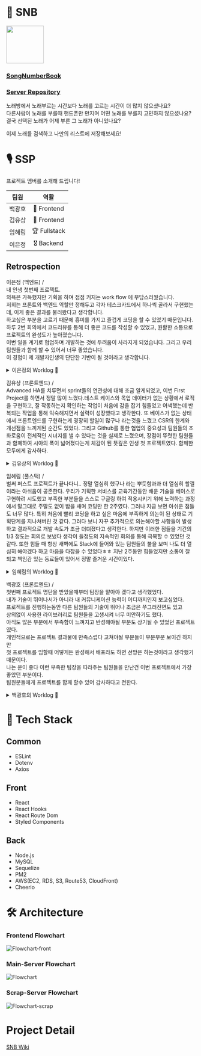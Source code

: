 # 🎤 SNB

<img src="https://songnumberbook.ga/static/media/snb_logo.3845d09d.png" height="100px" />

### [SongNumberBook](https://songnumberbook.shop)

### [Server Repository](https://github.com/Pangho297/SNB-server)

노래방에서 노래부르는 시간보다 노래를 고르는 시간이 더 많지 않으셨나요?   
다른사람이 노래를 부를때 핸드폰만 만지며 어떤 노래를 부를지 고민하지 않으셨나요?   
결국 선택된 노래가 어제 부른 그 노래가 아니었나요?   

이제 노래를 검색하고 나만의 리스트에 저장해보세요!

# 🎙 SSP

프로젝트 멤버를 소개해 드립니다!

|팀원|역활|
|:------:|:---:|
|백광호|🏅 Frontend|
|김유상|🏅 Frontend|
|임혜림|🏆 Fullstack|
|이은정|🎖 Backend|

## Retrospection

이은정 (백엔드) /  
내 인생 첫번째 프로젝트.  
의욕은 가득했지만 기획을 하며 점점 커지는 work flow 에 부담스러웠습니다.  
저희는 프론트와 백엔드 역할만 정해두고 각자 테스크카드에서 하나씩 골라서 구현했는데, 이게 좋은 결과를 불러왔다고 생각합니다.  
하고싶은 부분을 고르기 때문에 흥미를 가지고 즐겁게 코딩을 할 수 있었기 때문입니다.  
하루 2번 회의에서 코드리뷰를 통해 더 좋은 코드를 작성할 수 있었고, 원활한 소통으로 프로젝트의 완성도가 높아졌습니다.  
이번 일을 계기로 협업하며 개발하는 것에 두려움이 사라지게 되었습니다. 그리고 우리 팀원들과 함께 할 수 있어서 너무 좋았습니다.  
이 경험이 제 개발자인생의 단단한 기반이 될 것이라고 생각합니다.

<details>
<summary>이은정의 Worklog 📘</summary>
<div markdown="1">    
  
  <div>[백엔드]</div>
  
- 메인서버 구축
  - 세션설정
  - express를 통해 HTTPS 구축
- 회원가입, 로그인, 로그아웃 (세션 기반 인증)
  - 라우팅 및 로직 구현
  - 회원정보와 데이터베이스와 비교 후 추가
- Oauth 2.0 Github 로그인
  - 라우팅 및 로직 구현 
  - 깃허브에서 토큰교환 후 유저정도 클라이언트로 전송
  - 강제 회원가입 구현
- 유저 정보
  - 라우팅 및 로직 구현 
  - 세션확인 후 요청받은 정보 클라이언트에 전송
- 메인서버 최종 점검
  - API 문서와 비교
  - 효율적인 로직으로 리팩토링
  
<div>[프론트엔드]</div>

- Songs
  - 노래목록 UI 구현 및 css
- Search
  - UI 수정 (비율 조정)
- 게스트 로그인 구현
  - UI 및 서버에 요청
- Songlist
  - 노래목록 css 적용
- 로그인, 회원가입
  - 로고 및 css
- Home
  - 로딩화면 구현 
  - 개발자 정보 추가
- Header
  - UI 수정 (비율)

</div>
</details>

김유상 (프론트엔드) /  
Advanced HA를 치루면서 sprint들의 연관성에 대해 조금 알게되었고, 이번 First Project를 하면서 정말 많이 느꼈다.테스트 케이스와 목업 데이터가 없는 상황에서 로직을 구현하고, 잘 작동하는지 확인하는 작업이 처음에 감을 잡기 힘들었고 어색했는데 반복되는 작업을 통해 익숙해지면서 실력이 성장했다고 생각한다. 또 베이스가 없는 상태에서 프론트엔드를 구현하는게 굉장히 할일이 많구나 라는것을 느꼈고 CSR의 한계와 개선점을 느끼게된 순간도 있었다. 그리고 Github를 통한 협업의 중요성과 팀원들의 조화로움이 전체적인 시너지를 낼 수 있다는 것을 실제로 느꼈으며, 장점이 뚜렷한 팀원들과 함께하여 시야의 폭이 넓어졌다는게 체감이 된 뜻깊은 인생 첫 프로젝트였다. 함께한 모두에게 감사하다.

<details>
<summary>김유상의 Worklog 📘</summary>
<div markdown="1">   
  
- Signup Page
  - axios 사용하여 서버에 input value에 따른 회원가입 요청
  - 회원가입 요청후 서버 응답에 따라 Login상태 변경
  - history API 이용하여 routing
  - css: 기본 UI구현
- Header Component
  - input값을 입력받아 해당하는 라우트로 scrap서버에 get 검색 요청
  - 로그아웃 버튼 클릭시 서버에 POST요청 및 state 변경
  - 마이페이지, 로그아웃 버튼에 따른 routing
- Search Page
  - 유저가 헤더에서의 입력한 input value를 받아와 react-hooks를 통해 state관리
  - 이전/다음 버튼 클릭시 axios이용하여 scrap서버에 get요청 및 응답 결과 Song 컴포넌트에 전달
  - 이전/다음 버튼 클릭시 유효성 검사
  - css: flex사용하여 레이아웃 배치
- Addsong Component
  - 선택된 노래를 react-hooks를 이용해 state로 관리
  - 리스트를 입력받아 노래와 함께 axios를 이용해 서버에 POST요청
  - 노래 추가시 유효성 검사
  - css: Addsong 컴포넌트 UI구현
- Song Component
  - Header와 Addsong 컴포넌트에서 전달받은 값을 react-hooks를 이용해 state로 관리
  - 체크박스에 체크된 value를 구분하여 Search페이지에 전달
  - css: Song 컴포넌트 UI구현
- Mypage
  - css: flex사용하여 페이지 레이아웃 배치
  - css: flex사용하여 userInfo 레이아웃 배치
  
</div>
</details>

임혜림 (풀스택) /  
벌써 퍼스트 프로젝트가 끝나다니.. 정말 열심히 했구나 라는 뿌듯함과과 더 열심히 할껄이라는 아쉬움이 공존한다. 우리가 기획한 서비스를 교육기간동안 배운 기술을 베이스로 구현하려 시도했고 부족한 부분들을 스스로 구글링 하여 적용시키기 위해 노력하는 과정에서 말그대로 주말도 없이 밤을 새며 코딩만 한 2주였다. 그러나 지금 보면 아쉬운 점들도 너무 많다. 특히 처음에 빨리 코딩을 하고 싶은 마음에 부족하게 의논이 된 상태로 기획단계를 지나쳐버린 것 같다. 그러다 보니 자꾸 추가적으로 의논해야할 사항들이 발생하고 결과적으로 개발 속도가 조금 더뎌졌다고 생각한다. 하지만 이러한 점들을 기간의 1/3 정도는 회의로 보냈다 생각이 들정도의 지속적인 회의를 통해 극복할 수 있었던 것 같다. 또한 힘들 때 항상 새벽에도 Slack에 들어와 있는 팀원들의 불을 보며 나도 더 열심히 해야겠다 하고 마음을 다잡을 수 있었다ㅎㅎ 지난 2주동안 힘들었지만 소통이 잘 되고 책임감 있는 동료들이 있어서 정말 즐거운 시간이었다.

<details>
<summary>임혜림의 Worklog 📘</summary>
<div markdown="1">   
  
<div>[기획]</div>
  
- 서비스 기획
- UI/UX 디자인

<div>[백엔드]</div>
  
- 크롤링 서버
  - TJ 미디어 검색 결과 크롤링 모듈 구현(axios, cheerio)
  - 크롤링 서버 라우팅 및 구축
  - 오류 발생 시 로그 기록 생성(windston)
  - Let's Encrypt를 이용한 https 인증 구현
- 메인서버
  - 데이터베이스 구축
    - Database 스키마 작성
    - Sequelize 모델 생성 및 관계 설정
    - Sequelize 시드 생성
  - 마이리스트 관리
    - 마이리스트 생성/조회/삭제 요청 처리
    - 마이리스트 내의 노래 추가/제거 요청 처리

<div>[프론트엔드]</div>

- Home
  - 메인 홈페이지 라우팅 및 애니메이션 작성
- Header
  - CSS 및 애니메이션 구현
  - 필터 선택 툴팁 구현
- Modal
  - Modal 컴포넌트 구현
  - props에 따라 다른 종류의 모달 디자인이 적용되도록 수정
- Mypage
  - 컴포넌트 분리 리팩토링
  - 선택된 리스트 Props 관리

</div>
</details>

백광호 (프론트엔드) /  
첫번째 프로젝트 명단을 받았을때부터 팀장을 맡아야 겠다고 생각했었다.  
내가 기술이 뛰어나서가 아니라 내 커뮤니케이션 능력이 어디까지인지 보고싶었다.  
프로젝트를 진행하는동안 다른 팀원들의 기술이 뛰어나 조금은 쭈그러진면도 있고  
상의없이 사용한 라이브러리로 팀원들을 고생시켜 너무 미안하기도 했다.  
아직도 많은 부분에서 부족함이 느껴지고 반성해야될 부분도 상기될 수 있었던 프로젝트였다.  
개인적으로는 프로젝트 결과물에 만족스럽다 고쳐야될 부분들이 부분부분 보이긴 하지만  
첫 프로젝트를 임할때 어떻게든 완성해서 배포라도 하면 선방은 하는것이라고 생각했기 때문이다.  
나는 운이 좋다 이런 부족한 팀장을 따라주는 팀원들을 만난건 이번 프로젝트에서 가장 좋았던 부분이다.  
팀원분들에게 프로젝트를 함께 할수 있어 감사하다고 전한다.

<details>
<summary>백광호의 Worklog 📘</summary>
<div markdown="1">       

- UI Design 문서 작성
  - 로그인, 홈, 검색페이지, 마이 페이지의 와이어 프레임 작성
  - 구현된 와이어 프레임을 바탕으로 데이터 흐름에 대한 내용 정립
- GIthub Repository 관리
  - Issues 생성 및 Pull Requests, branch 관리
  - Reademe.md, wiki 작성
- Deploy 환경 구축
  - AWS EC2, RDS, S3를 사용하여 클라이언트와 서버 배포 환경 세팅
  - Freenom, AWS Route53을 사용하여 도메인 설정을 한 후, Lets Encrypt, AWS Cloud Front로 HTTPS 적용
- 백엔드, 프론트엔드 작업 환경 설정
  - Node.js, React, Dotenv, ESLint의 환경 설정 및 연결 작업 진행
- Login & Signup
  - Login, Signup UI 제작
  - 회원가입, 로그인 시 유효성 검사 기능 추가
  - Oauth 2.0 Github 로그인 Authorization Code 발급 구현
- Mypage
  - Mypage UI 구현
  - Mylist 추가, 삭제 기능 구현 및 UI 제작
  - Songlist 노래 삭제 기능 구현 및 UI 제작
- Songs
  - 체크박스 UI 제작

</div>
</details>

# 💾 Tech Stack

## Common
- ESLint
- Dotenv
- Axios

## Front
- React
- React Hooks
- React Route Dom
- Styled Components

## Back
- Node.js
- MySQL
- Sequelize
- PM2
- AWS(EC2, RDS, S3, Route53, CloudFront)
- Cheerio

# 🛠 Architecture

### Frontend Flowchart

![Flowchart-front](https://user-images.githubusercontent.com/72400381/112439584-a2ba7a80-8d8c-11eb-8404-7d1f71c6a9ca.jpeg)

### Main-Server Flowchart

![Flowchart](https://user-images.githubusercontent.com/72400381/112439224-33dd2180-8d8c-11eb-8150-088b0a3c717d.jpeg)

### Scrap-Server Flowchart

![Flowchart-scrap](https://user-images.githubusercontent.com/72400381/112439434-70a91880-8d8c-11eb-9a26-ec4aca82a9b0.jpeg)

# Project Detail

[SNB Wiki](https://github.com/codestates/SNB-server/wiki)
